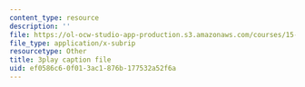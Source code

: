 ```yaml
---
content_type: resource
description: ''
file: https://ol-ocw-studio-app-production.s3.amazonaws.com/courses/15-071-the-analytics-edge-spring-2017/ef0586c60f013ac1876b177532a52f6a_BvZlP1ZyToo.srt
file_type: application/x-subrip
resourcetype: Other
title: 3play caption file
uid: ef0586c6-0f01-3ac1-876b-177532a52f6a
---
```

